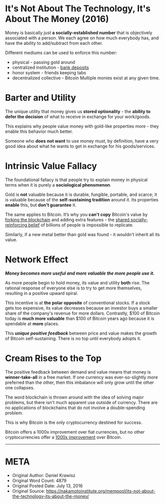 # It's Not About The Technology, It's About The Money (2016)

Money is basically just **a socially-established number** that is objectively associated with a person. We each agree on how much everybody has, and have the ability to add/subtract from each other.

Different mediums can be used to enforce this number:
- physical - passing gold around
- centralized institution - [bank deposits](https://www.2minutebitcoin.org/blog/an-honest-account-of-fiat-money-2018)
- honor system - friends keeping tabs
- decentralized collective - Bitcoin
Multiple monies exist at any given time.

# Barter and Utility
The unique utility that money gives us **stored optionality** - the **ability to defer the decision** of what to receive in exchange for your work/goods.

This explains why people value money with gold-like properties more - they enable this behavior much better.

Someone who **does** **not want** to use money must, by definition, have a very good idea about what he wants to get in exchange for his goods/services.

# Intrinsic Value Fallacy
The foundational fallacy is that people try to explain money in physical terms when it is purely a **sociological phenomenon**.

Gold is **not** valuable because it is durable, fungible, portable, and scarce; it is valuable because of the **self-sustaining tradition** around it.
Its properties **enable** this, but **don't guarantee** it.

The same applies to Bitcoin. It’s why you **can't copy** Bitcoin's value by [forking the blockchain](https://www.2minutebitcoin.org/blog/its-the-settlement-assurances-stupid-2019) and adding extra features - the [shared socially-reinforcing belief](https://2minutebitcoin.org/blog/unpacking-bitcoins-social-contract-2018) of billions of people is impossible to replicate.

Similarly, if a new metal better than gold was found - it wouldn't inherit all its value.

# Network Effect
***Money becomes more useful and more valuable the more people use it.***

As more people begin to hold money, its value and utility **both** rise. The rational response of everyone else is to try to get more themselves, resulting in a positive upward spiral.

This incentive is at **the polar opposite** of conventional stocks. If a stock gets too expensive, its value decreases because an investor buys a smaller share of the company's revenue for more dollars.
Contrastly, $100 of Bitcoin today is **much more valuable** than $100 of Bitcoin years ago because it is spendable at **more** places.

This ***unique positive feedback*** between price and value makes the growth of Bitcoin self-sustaining. There is no top until everybody adopts it.

# Cream Rises to the Top
The positive feedback between demand and value means that money is **winner-take-all** in a free market. If one currency was ever-so-slightly more preferred than the other, then this imbalance will only grow until the other one collapses.

The word blockchain is thrown around with the idea of solving major problems, but there isn't much apparent use outside of currency. There are no applications of blockchains that do not involve a double-spending problem.

This is why Bitcoin is the only cryptocurrency destined for success.

Bitcoin offers a 1000x improvement over fiat currencies, but no other cryptocurrencies offer a [1000x improvement]( https://www.2minutebitcoin.org/blog/saylor-series-episode-2-the-rise-of-man-through-the-dark-and-steel-ages-robert-breedlove) over Bitcoin.

----------------------------------------------------------------------

# META
- Original Author: Daniel Krawisz
- Original Word Count: 4879
- Original Posted Date: July 13, 2016
- Original Source: https://nakamotoinstitute.org/mempool/its-not-about-the-technology-its-about-the-money/
